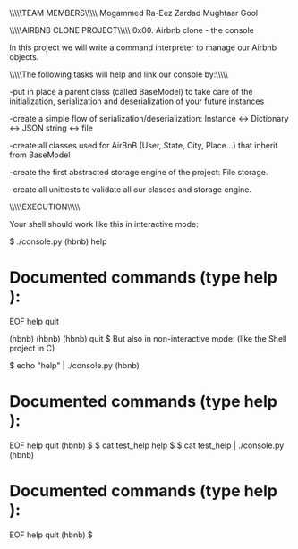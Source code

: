 \\\\\\\\\\TEAM MEMBERS\\\\\\\\\\
Mogammed Ra-Eez Zardad
Mughtaar Gool

\\\\\\\\\\AIRBNB CLONE PROJECT\\\\\\\\\\
0x00. Airbnb clone - the console

In this project we will write a command interpreter to manage our Airbnb objects.

\\\\\\\\\\The following tasks will help and link our console by:\\\\\\\\\\

-put in place a parent class (called BaseModel) to take care of the initialization, serialization and deserialization
of your future instances

-create a simple flow of serialization/deserialization: Instance <-> Dictionary <-> JSON string <-> file

-create all classes used for AirBnB (User, State, City, Place…) that inherit from BaseModel

-create the first abstracted storage engine of the project: File storage.
 
-create all unittests to validate all our classes and storage engine.

\\\\\\\\\\EXECUTION\\\\\\\\\\

Your shell should work like this in interactive mode:

$ ./console.py
(hbnb) help

Documented commands (type help <topic>):
========================================
EOF  help  quit

(hbnb)
(hbnb)
(hbnb) quit
$
But also in non-interactive mode: (like the Shell project in C)

$ echo "help" | ./console.py
(hbnb)

Documented commands (type help <topic>):
========================================
EOF  help  quit
(hbnb)
$
$ cat test_help
help
$
$ cat test_help | ./console.py
(hbnb)

Documented commands (type help <topic>):
========================================
EOF  help  quit
(hbnb)
$

